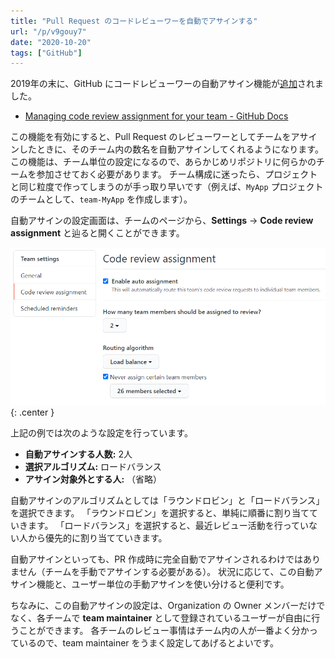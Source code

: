 ```yaml
---
title: "Pull Request のコードレビューワーを自動でアサインする"
url: "/p/v9gouy7"
date: "2020-10-20"
tags: ["GitHub"]
---
```


2019年の末に、GitHub にコードレビューワーの自動アサイン機能が[追加](https://github.blog/changelog/2019-11-12-code-review-assignment-beta/)されました。

- [Managing code review assignment for your team - GitHub Docs](https://docs.github.com/en/free-pro-team@latest/github/setting-up-and-managing-organizations-and-teams/managing-code-review-assignment-for-your-team)

この機能を有効にすると、Pull Request のレビューワーとしてチームをアサインしたときに、そのチーム内の数名を自動アサインしてくれるようになります。
この機能は、チーム単位の設定になるので、あらかじめリポジトリに何らかのチームを参加させておく必要があります。
チーム構成に迷ったら、プロジェクトと同じ粒度で作ってしまうのが手っ取り早いです（例えば、`MyApp` プロジェクトのチームとして、`team-MyApp` を作成します）。

自動アサインの設定画面は、チームのページから、__Settings__ → __Code review assignment__ と辿ると開くことができます。

![GitHub Auto Assign](auto-assign-001.png){: .center }

上記の例では次のような設定を行っています。

- <b>自動アサインする人数:</b> 2人
- <b>選択アルゴリズム:</b> ロードバランス
- <b>アサイン対象外とする人:</b> （省略）

自動アサインのアルゴリズムとしては「ラウンドロビン」と「ロードバランス」を選択できます。
「ラウンドロビン」を選択すると、単純に順番に割り当てていきます。
「ロードバランス」を選択すると、最近レビュー活動を行っていない人から優先的に割り当てていきます。

自動アサインといっても、PR 作成時に完全自動でアサインされるわけではありません（チームを手動でアサインする必要がある）。
状況に応じて、この自動アサイン機能と、ユーザー単位の手動アサインを使い分けると便利です。

ちなみに、この自動アサインの設定は、Organization の Owner メンバーだけでなく、各チームで __team maintainer__ として登録されているユーザーが自由に行うことができます。
各チームのレビュー事情はチーム内の人が一番よく分かっているので、team maintainer をうまく設定してあげるとよいです。

